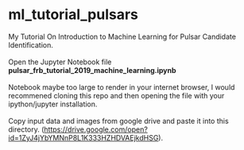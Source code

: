 # ml_tutorial_pulsars
My Tutorial On Introduction to Machine Learning for Pulsar Candidate Identification. \
\
Open the Jupyter Notebook file **pulsar_frb_tutorial_2019_machine_learning.ipynb** \
\
Notebook maybe too large to render in your internet browser, I would recommened cloning this repo and then opening the file with your ipython/jupyter installation.\
\
Copy input data and images from google drive and paste it into this directory. (https://drive.google.com/open?id=1ZyJ4jYbYMNnP8L1K333HZHDVAEjkdHSG).


